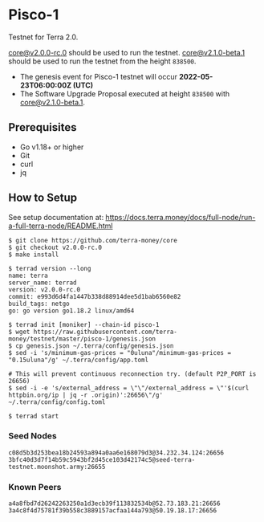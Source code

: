 # Pisco-1

Testnet for Terra 2.0.

[core@v2.0.0-rc.0](https://github.com/terra-money/core/releases/v2.0.0-rc.0) should be used to run the testnet.
[core@v2.1.0-beta.1](https://github.com/terra-money/core/releases/v2.1.0-beta.1) should be used to run the testnet from the height `838500`.

- The genesis event for Pisco-1 testnet will occur **2022-05-23T06:00:00Z (UTC)**
- The Software Upgrade Proposal executed at height `838500` with [core@v2.1.0-beta.1](https://github.com/terra-money/core/releases/v2.0.0-beta.1).

## Prerequisites
* Go v1.18+ or higher
* Git
* curl
* jq

## How to Setup
See setup documentation at: https://docs.terra.money/docs/full-node/run-a-full-terra-node/README.html

```shell
$ git clone https://github.com/terra-money/core
$ git checkout v2.0.0-rc.0
$ make install

$ terrad version --long
name: terra
server_name: terrad
version: v2.0.0-rc.0
commit: e993d6d4fa1447b338d88914dee5d1bab6560e82
build_tags: netgo
go: go version go1.18.2 linux/amd64

$ terrad init [moniker] --chain-id pisco-1
$ wget https://raw.githubusercontent.com/terra-money/testnet/master/pisco-1/genesis.json
$ cp genesis.json ~/.terra/config/genesis.json
$ sed -i 's/minimum-gas-prices = "0uluna"/minimum-gas-prices = "0.15uluna"/g' ~/.terra/config/app.toml

# This will prevent continuous reconnection try. (default P2P_PORT is 26656)
$ sed -i -e 's/external_address = \"\"/external_address = \"'$(curl httpbin.org/ip | jq -r .origin)':26656\"/g' ~/.terra/config/config.toml

$ terrad start
```

### Seed Nodes
```
c08d5b3d253bea18b24593a894a0aa6e168079d3@34.232.34.124:26656
3bfc40d3d7f14b59c5943bf2d45ce103d42174c5@seed-terra-testnet.moonshot.army:26655
```

### Known Peers
```
a4a8fbd7d26242263250a1d3ecb39f113832534b@52.73.183.21:26656
3a4c8f4d75781f39b558c3889157acfaa144a793@50.19.18.17:26656
```

